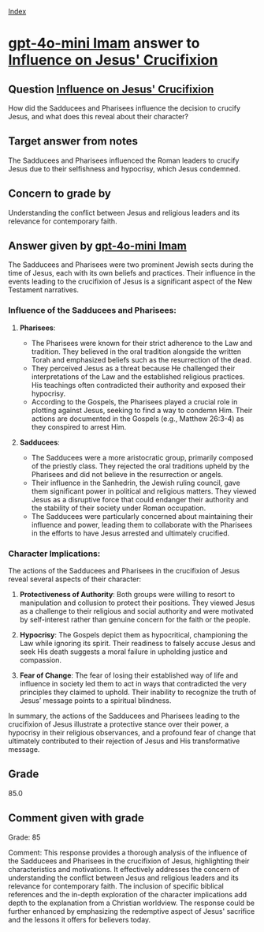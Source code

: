 
[Index](../../index.md)
# [gpt-4o-mini Imam](../../answering_models/gpt-4o-mini_Imam.md) answer to [Influence on Jesus' Crucifixion](../../questions/Influence_on_Jesus'_Crucifixion.md)

## Question [Influence on Jesus' Crucifixion](../../questions/Influence_on_Jesus'_Crucifixion.md)
How did the Sadducees and Pharisees influence the decision to crucify Jesus, and what does this reveal about their character?

## Target answer from notes
The Sadducees and Pharisees influenced the Roman leaders to crucify Jesus due to their selfishness and hypocrisy, which Jesus condemned.

## Concern to grade by
Understanding the conflict between Jesus and religious leaders and its relevance for contemporary faith.

## Answer given by [gpt-4o-mini Imam](../../answering_models/gpt-4o-mini_Imam.md)
The Sadducees and Pharisees were two prominent Jewish sects during the time of Jesus, each with its own beliefs and practices. Their influence in the events leading to the crucifixion of Jesus is a significant aspect of the New Testament narratives.

### Influence of the Sadducees and Pharisees:

1. **Pharisees**:
   - The Pharisees were known for their strict adherence to the Law and tradition. They believed in the oral tradition alongside the written Torah and emphasized beliefs such as the resurrection of the dead.
   - They perceived Jesus as a threat because He challenged their interpretations of the Law and the established religious practices. His teachings often contradicted their authority and exposed their hypocrisy.
   - According to the Gospels, the Pharisees played a crucial role in plotting against Jesus, seeking to find a way to condemn Him. Their actions are documented in the Gospels (e.g., Matthew 26:3-4) as they conspired to arrest Him.

2. **Sadducees**:
   - The Sadducees were a more aristocratic group, primarily composed of the priestly class. They rejected the oral traditions upheld by the Pharisees and did not believe in the resurrection or angels.
   - Their influence in the Sanhedrin, the Jewish ruling council, gave them significant power in political and religious matters. They viewed Jesus as a disruptive force that could endanger their authority and the stability of their society under Roman occupation.
   - The Sadducees were particularly concerned about maintaining their influence and power, leading them to collaborate with the Pharisees in the efforts to have Jesus arrested and ultimately crucified.

### Character Implications:

The actions of the Sadducees and Pharisees in the crucifixion of Jesus reveal several aspects of their character:

1. **Protectiveness of Authority**: Both groups were willing to resort to manipulation and collusion to protect their positions. They viewed Jesus as a challenge to their religious and social authority and were motivated by self-interest rather than genuine concern for the faith or the people.

2. **Hypocrisy**: The Gospels depict them as hypocritical, championing the Law while ignoring its spirit. Their readiness to falsely accuse Jesus and seek His death suggests a moral failure in upholding justice and compassion.

3. **Fear of Change**: The fear of losing their established way of life and influence in society led them to act in ways that contradicted the very principles they claimed to uphold. Their inability to recognize the truth of Jesus’ message points to a spiritual blindness.

In summary, the actions of the Sadducees and Pharisees leading to the crucifixion of Jesus illustrate a protective stance over their power, a hypocrisy in their religious observances, and a profound fear of change that ultimately contributed to their rejection of Jesus and His transformative message.

## Grade
85.0

## Comment given with grade
Grade: 85

Comment: This response provides a thorough analysis of the influence of the Sadducees and Pharisees in the crucifixion of Jesus, highlighting their characteristics and motivations. It effectively addresses the concern of understanding the conflict between Jesus and religious leaders and its relevance for contemporary faith. The inclusion of specific biblical references and the in-depth exploration of the character implications add depth to the explanation from a Christian worldview. The response could be further enhanced by emphasizing the redemptive aspect of Jesus' sacrifice and the lessons it offers for believers today.
